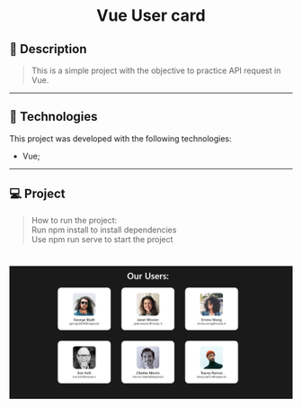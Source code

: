 <!-- <h1 align="center">
    <img src="./git/capa.jpeg"/>
</h1> -->

<h1 align="center">
    Vue User card
</h1>


## 📝 Description

> This is a simple project with the objective to practice API request in Vue.
---

## 🚀 Technologies
This project was developed with the following technologies:
* Vue;
---

## 💻 Project
> How to run the project: <br>
> Run npm install to install dependencies<br>
> Use npm run serve to start the project <br>


<h1 align="center">
    <img src="https://raw.githubusercontent.com/Lucass2021/Vue-user-card/main/git_assets/project.jpg"/>
</h1>









